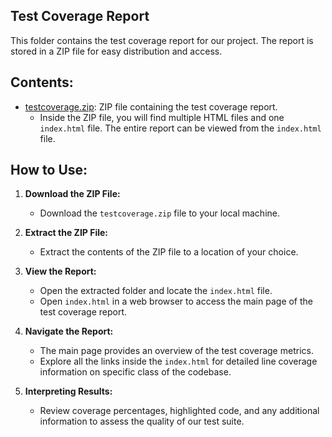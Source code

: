 ## Test Coverage Report

This folder contains the test coverage report for our project. The report is stored in a ZIP file for easy distribution and access.

## Contents:

- [testcoverage.zip](testcoverage.zip): ZIP file containing the test coverage report.
  - Inside the ZIP file, you will find multiple HTML files and one `index.html` file. The entire report can be viewed from the `index.html` file.

## How to Use:

1. **Download the ZIP File:**

   - Download the `testcoverage.zip` file to your local machine.

2. **Extract the ZIP File:**

   - Extract the contents of the ZIP file to a location of your choice.

3. **View the Report:**

   - Open the extracted folder and locate the `index.html` file.
   - Open `index.html` in a web browser to access the main page of the test coverage report.

4. **Navigate the Report:**

   - The main page provides an overview of the test coverage metrics.
   - Explore all the links inside the `index.html` for detailed line coverage information on specific class of the codebase.

5. **Interpreting Results:**
   - Review coverage percentages, highlighted code, and any additional information to assess the quality of our test suite.
